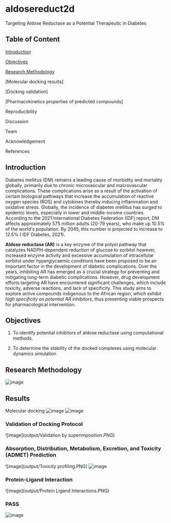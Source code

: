 # aldosereduct2d

Targeting Aldose Reductase as a Potential Therapeutic in Diabetes

## Table of Content

[Introduction](https://github.com/omicscodeathon/aldosereduct2d#introduction)

[Objectives](https://github.com/omicscodeathon/aldosereduct2d#objectives)


[Research Methodology](https://github.com/omicscodeathon/aldosereduct2d#research-methodology)  

[Molecular docking results]

[Docking validation]

[Pharmacokinetics properties of predicted compounds]

Reproducibility

Discussion

Team

Acknowledgement

References

## Introduction

Diabetes mellitus (DM) remains a leading cause of morbidity and mortality globally, primarily due to chronic microvascular and macrovascular complications. These complications arise as a result of the activation of certain biological pathways that increase the accumulation of reactive oxygen species (ROS) and cytokines thereby inducing inflammation and oxidative stress.
Globally, the incidence of diabetes mellitus has surged to epidemic levels, especially in lower and middle-income countries. According to the 2021 International Diabetes Federation (IDF) report, DM affects approximately 575 million adults (20-79 years), who make up 10.5% of the world's population. By 2045, this number is projected to increase to 12.5% ( IDF Diabetes, 2021). 

**Aldose reductase (AR)** is a key enzyme of the polyol pathway that catalyzes NADPH-dependent reduction of glucose to sorbitol however, increased enzyme activity and excessive accumulation of intracellular sorbitol under hyperglycaemic conditions have been proposed to be an important factor in the development of diabetic complications. Over the years, inhibiting AR has emerged as a crucial strategy for preventing and mitigating long-term diabetic complications. However, drug development efforts targeting AR have encountered significant challenges, which include toxicity, adverse reactions, and lack of specificity. This study aims to explore active compounds indigenous to the African region, _which exhibit high specificity as potential AR inhibitors_, thus presenting viable prospects for pharmacological intervention.

## Objectives

1. To identify potential inhibitors of aldose reductase using computational methods.
   
2. To determine the stability of the docked complexes using molecular dynamics simulation

## Research Methodology
![image](workflow/Workflow.PNG)


## Results
Molecular docking
![image](https://github.com/omicscodeathon/aldosereduct2d/blob/6a9f7900d8768a2ac27a4a680d85df503d25c66d/workflow/Docking.PNG)
![image](https://github.com/omicscodeathon/aldosereduct2d/blob/c0d124613d9cfe2e6a94907b621bc8bc6fe8bc47/output/Top%2020%20ligands.PNG)

### Validation of Docking Protocol
![image](output/Validation by superimposition.PNG)

### Absorption, Distribution, Metabolism, Excretion, and Toxicity (ADMET) Prediction
![image](output/Toxicity profiling.PNG)
![image](output/Pharmokinetics.PNG)

### Protein-Ligand Interaction
![image](output/Protein Ligand Interactions.PNG)
###  PASS 
![image](output/PASS.PNG)






